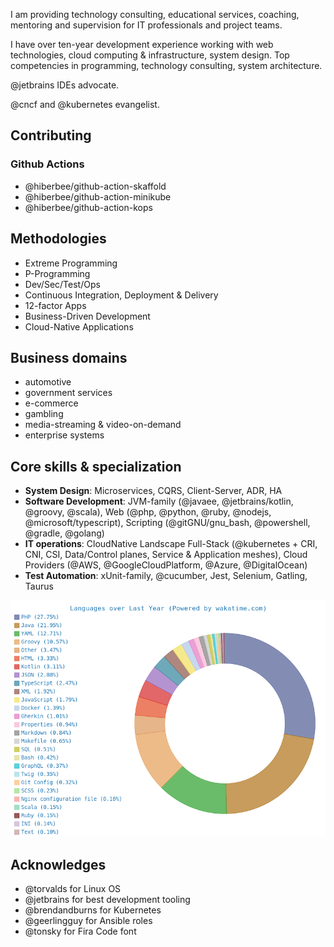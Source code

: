 I am providing technology consulting, educational services, coaching, mentoring and supervision for IT professionals and project teams.

I have over ten-year development experience working with web technologies, cloud computing & infrastructure, system design.
Top competencies in programming, technology consulting, system architecture.

@jetbrains IDEs advocate.

@cncf and @kubernetes evangelist.

## Contributing

### Github Actions

- @hiberbee/github-action-skaffold
- @hiberbee/github-action-minikube
- @hiberbee/github-action-kops

## Methodologies
- Extreme Programming
- P-Programming
- Dev/Sec/Test/Ops
- Continuous Integration, Deployment & Delivery
- 12-factor Apps
- Business-Driven Development
- Cloud-Native Applications

## Business domains
- automotive
- government services
- e-commerce
- gambling
- media-streaming & video-on-demand
- enterprise systems

## Core skills & specialization
- **System Design**: Microservices, CQRS, Client-Server, ADR, HA
- **Software Development**: JVM-family (@javaee, @jetbrains/kotlin, @groovy, @scala), Web (@php, @python, @ruby, @nodejs, @microsoft/typescript), Scripting (@gitGNU/gnu_bash, @powershell, @gradle, @golang)
- **IT operations**: CloudNative Landscape Full-Stack (@kubernetes + CRI, CNI, CSI, Data/Control planes, Service & Application meshes), Cloud Providers (@AWS, @GoogleCloudPlatform, @Azure, @DigitalOcean)
- **Test Automation**: xUnit-family, @cucumber, Jest, Selenium, Gatling, Taurus

<p align="center">
  <img src="https://raw.githubusercontent.com/vladyslavvolkov/vladyslavvolkov/master/images/wakatime-languages.png" alt="Wakatime Langauges" />
</p>

## Acknowledges
- @torvalds for Linux OS
- @jetbrains for best development tooling
- @brendandburns for Kubernetes
- @geerlingguy for Ansible roles
- @tonsky for Fira Code font

